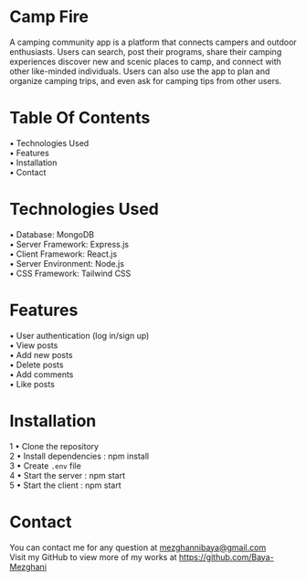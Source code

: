# Camp Fire

A camping community app is a platform that connects campers and outdoor enthusiasts. 
Users can search, post their programs, share their camping experiences  discover new and scenic places to camp, and connect with other like-minded individuals.
Users can also use the app to plan and organize camping trips, and even ask for camping tips from other users.

# Table Of Contents

• Technologies Used
<br>
• Features
<br>
• Installation
<br>
• Contact 

# Technologies Used

• Database: MongoDB
<br>
• Server Framework: Express.js
<br>
• Client Framework: React.js
<br>
• Server Environment: Node.js
<br>
• CSS Framework: Tailwind CSS

# Features

• User authentication (log in/sign up)
<br>
• View posts
<br>
• Add new posts
<br>
• Delete posts
<br>
• Add comments
<br>
• Like posts

# Installation

1 • Clone the repository
<br>
2 • Install dependencies : npm install
<br>
3 • Create `.env` file
<br>
4 • Start the server : npm start
<br>
5 • Start the client : npm start
<br>

# Contact

You can contact me for any question at mezghannibaya@gmail.com
<br>
Visit my GitHub to view more of my works at https://github.com/Baya-Mezghani
